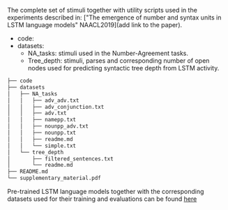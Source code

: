The complete set of stimuli together with utility scripts used in the experiments described in: ["The emergence of number and syntax units in LSTM language models" NAACL2019](add link to the paper).

* code:
* datasets:
  * NA_tasks:  stimuli used in the Number-Agreement tasks.
  * Tree_depth: stimuli, parses and corresponding number of open nodes used for predicting syntactic tree depth from LSTM activity.

```bash
├── code
├── datasets
│   ├── NA_tasks
│   │   ├── adv_adv.txt
│   │   ├── adv_conjunction.txt
│   │   ├── adv.txt
│   │   ├── namepp.txt
│   │   ├── nounpp_adv.txt
│   │   ├── nounpp.txt
│   │   ├── readme.md
│   │   └── simple.txt
│   └── tree_depth
│       ├── filtered_sentences.txt
│       └── readme.md
├── README.md
└── supplementary_material.pdf
```

Pre-trained LSTM language models together with the corresponding datasets used for their training and evaluations can be found [here](https://github.com/facebookresearch/colorlessgreenRNNs)
